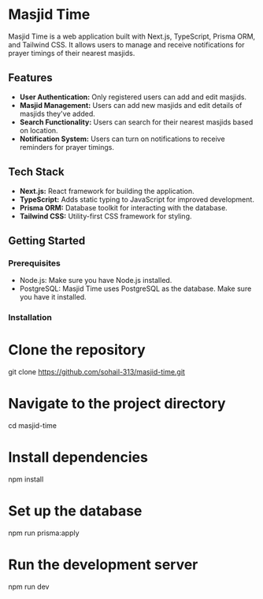 # Masjid Time

Masjid Time is a web application built with Next.js, TypeScript, Prisma ORM, and Tailwind CSS. It allows users to manage and receive notifications for prayer timings of their nearest masjids.

## Features

- **User Authentication:** Only registered users can add and edit masjids.
- **Masjid Management:** Users can add new masjids and edit details of masjids they've added.
- **Search Functionality:** Users can search for their nearest masjids based on location.
- **Notification System:** Users can turn on notifications to receive reminders for prayer timings.

## Tech Stack

- **Next.js:** React framework for building the application.
- **TypeScript:** Adds static typing to JavaScript for improved development.
- **Prisma ORM:** Database toolkit for interacting with the database.
- **Tailwind CSS:** Utility-first CSS framework for styling.

## Getting Started

### Prerequisites

- Node.js: Make sure you have Node.js installed.
- PostgreSQL: Masjid Time uses PostgreSQL as the database. Make sure you have it installed.

### Installation

# Clone the repository
git clone https://github.com/sohail-313/masjid-time.git

# Navigate to the project directory
cd masjid-time

# Install dependencies
npm install

# Set up the database
npm run prisma:apply

# Run the development server
npm run dev
